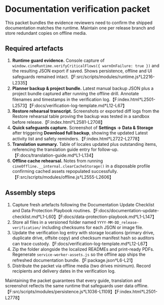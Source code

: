 # Documentation verification packet

This packet bundles the evidence reviewers need to confirm the shipped documentation matches the
runtime. Maintain one per release branch and store redundant copies on offline media.

## Required artefacts
1. **Runtime guard evidence.** Console capture of `window.cineRuntime.verifyCriticalFlows({ warnOnFailure: true })` and the
   resulting JSON export if saved. Shows persistence, offline and UI safeguards remained intact.【F:src/scripts/modules/runtime.js†L2216-L2335】
2. **Planner backup & project bundle.** Latest manual backup JSON plus a project bundle captured after running the offline drill.
   Annotate filenames and timestamps in the verification log.【F:index.html†L2501-L2573】【F:docs/verification-log-template.md†L12-L67】
3. **Restore rehearsal transcript.** Screenshots or exported diff logs from the Restore rehearsal table proving the backup was
   tested in a sandbox before release.【F:index.html†L2581-L2708】
4. **Quick safeguards capture.** Screenshot of **Settings → Data & Storage** after triggering **Download full backup**, showing the
   updated Latest activity list and safety reminders.【F:index.html†L2722-L2778】
5. **Translation summary.** Table of locales updated plus outstanding items, referencing the translation guide entry for follow-up.【F:docs/translation-guide.md†L1-L134】
6. **Offline cache rehearsal.** Notes from running `cineOffline.__internal.clearCacheStorage()` in a disposable profile confirming
   cached assets repopulated successfully.【F:src/scripts/modules/offline.js†L2555-L2606】

## Assembly steps
1. Capture fresh artefacts following the Documentation Update Checklist and Data Protection Playbook routines.【F:docs/documentation-update-checklist.md†L1-L60】【F:docs/data-protection-playbook.md†L1-L147】
2. Store all files in a versioned folder named `YYYY-MM-DD_release-verification/` including checksums for each JSON or image file.
3. Update the verification log entry with storage locations (primary drive, duplicate drive, offsite copy) and checksum manifest
   hash so auditors can trace custody.【F:docs/verification-log-template.md†L12-L67】
4. Zip the folder alongside the localized READMEs and print-ready PDFs. Regenerate `service-worker-assets.js` so the offline app
   ships the refreshed documentation bundle.【F:package.json†L6-L21】
5. Distribute the packet via offline media (two drives minimum). Record recipients and delivery dates in the verification log.

Maintaining the packet guarantees that every guide, translation and screenshot reflects the same runtime
that safeguards user data offline.【F:src/scripts/modules/persistence.js†L1036-L1109】【F:index.html†L2501-L2778】
